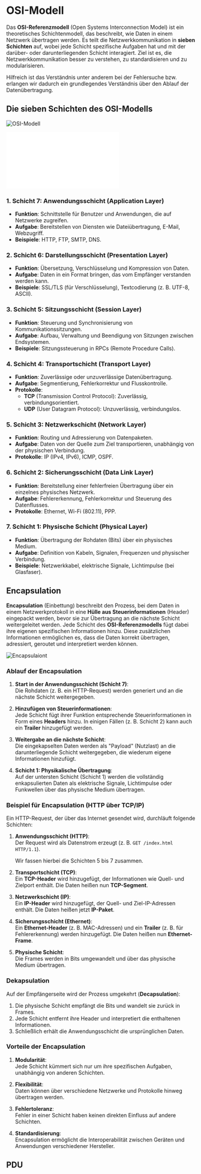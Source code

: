 # OSI-Modell

Das **OSI-Referenzmodell** (Open Systems Interconnection Model) ist ein theoretisches Schichtenmodell, das beschreibt, wie Daten in einem Netzwerk übertragen werden. Es teilt die Netzwerkkommunikation in **sieben Schichten** auf, wobei jede Schicht spezifische Aufgaben hat und mit der darüber- oder darunterliegenden Schicht interagiert. Ziel ist es, die Netzwerkkommunikation besser zu verstehen, zu standardisieren und zu modularisieren.

Hilfreich ist das Verständnis unter anderem bei der Fehlersuche bzw. erlangen wir dadurch ein grundlegendes Verständnis über den Ablauf der Datenübertragung.

## Die sieben Schichten des OSI-Modells

![OSI-Modell](../img/osi-modell.png)

![OSI-Modell-PDF](../img/OSI_Schichtenmodell.pdf)

### 1. Schicht 7: Anwendungsschicht (Application Layer)
- **Funktion**: Schnittstelle für Benutzer und Anwendungen, die auf Netzwerke zugreifen.
- **Aufgabe**: Bereitstellen von Diensten wie Dateiübertragung, E-Mail, Webzugriff.
- **Beispiele**: HTTP, FTP, SMTP, DNS.

### 2. Schicht 6: Darstellungsschicht (Presentation Layer)
- **Funktion**: Übersetzung, Verschlüsselung und Kompression von Daten.
- **Aufgabe**: Daten in ein Format bringen, das vom Empfänger verstanden werden kann.
- **Beispiele**: SSL/TLS (für Verschlüsselung), Textcodierung (z. B. UTF-8, ASCII).

### 3. Schicht 5: Sitzungsschicht (Session Layer)
- **Funktion**: Steuerung und Synchronisierung von Kommunikationssitzungen.
- **Aufgabe**: Aufbau, Verwaltung und Beendigung von Sitzungen zwischen Endsystemen.
- **Beispiele**: Sitzungssteuerung in RPCs (Remote Procedure Calls).

### 4. Schicht 4: Transportschicht (Transport Layer)
- **Funktion**: Zuverlässige oder unzuverlässige Datenübertragung.
- **Aufgabe**: Segmentierung, Fehlerkorrektur und Flusskontrolle.
- **Protokolle**:
  - **TCP** (Transmission Control Protocol): Zuverlässig, verbindungsorientiert.
  - **UDP** (User Datagram Protocol): Unzuverlässig, verbindungslos.

### 5. Schicht 3: Netzwerkschicht (Network Layer)
- **Funktion**: Routing und Adressierung von Datenpaketen.
- **Aufgabe**: Daten von der Quelle zum Ziel transportieren, unabhängig von der physischen Verbindung.
- **Protokolle**: IP (IPv4, IPv6), ICMP, OSPF.

### 6. Schicht 2: Sicherungsschicht (Data Link Layer)
- **Funktion**: Bereitstellung einer fehlerfreien Übertragung über ein einzelnes physisches Netzwerk.
- **Aufgabe**: Fehlererkennung, Fehlerkorrektur und Steuerung des Datenflusses.
- **Protokolle**: Ethernet, Wi-Fi (802.11), PPP.

### 7. Schicht 1: Physische Schicht (Physical Layer)
- **Funktion**: Übertragung der Rohdaten (Bits) über ein physisches Medium.
- **Aufgabe**: Definition von Kabeln, Signalen, Frequenzen und physischer Verbindung.
- **Beispiele**: Netzwerkkabel, elektrische Signale, Lichtimpulse (bei Glasfaser).

## Encapsulation

**Encapsulation** (Einbettung) beschreibt den Prozess, bei dem Daten in einem Netzwerkprotokoll in eine **Hülle aus Steuerinformationen** (Header) eingepackt werden, bevor sie zur Übertragung an die nächste Schicht weitergeleitet werden. Jede Schicht des **OSI-Referenzmodells** fügt dabei ihre eigenen spezifischen Informationen hinzu. Diese zusätzlichen Informationen ermöglichen es, dass die Daten korrekt übertragen, adressiert, geroutet und interpretiert werden können.

![Encapsulaiont](../img/encapsulation.png)

### Ablauf der Encapsulation

1. **Start in der Anwendungsschicht (Schicht 7)**:  
   Die Rohdaten (z. B. ein HTTP-Request) werden generiert und an die nächste Schicht weitergegeben.

2. **Hinzufügen von Steuerinformationen**:  
   Jede Schicht fügt ihrer Funktion entsprechende Steuerinformationen in Form eines **Headers** hinzu. In einigen Fällen (z. B. Schicht 2) kann auch ein **Trailer** hinzugefügt werden.

3. **Weitergabe an die nächste Schicht**:  
   Die eingekapselten Daten werden als "Payload" (Nutzlast) an die darunterliegende Schicht weitergegeben, die wiederum eigene Informationen hinzufügt.

4. **Schicht 1: Physikalische Übertragung**:  
   Auf der untersten Schicht (Schicht 1) werden die vollständig enkapsulierten Daten als elektrische Signale, Lichtimpulse oder Funkwellen über das physische Medium übertragen.

### Beispiel für Encapsulation (HTTP über TCP/IP)

Ein HTTP-Request, der über das Internet gesendet wird, durchläuft folgende Schichten:

1. **Anwendungsschicht (HTTP)**:  
   Der Request wird als Datenstrom erzeugt (z. B. `GET /index.html HTTP/1.1`).

   Wir fassen hierbei die Schichten 5 bis 7 zusammen.

2. **Transportschicht (TCP)**:  
   Ein **TCP-Header** wird hinzugefügt, der Informationen wie Quell- und Zielport enthält. Die Daten heißen nun **TCP-Segment**.

3. **Netzwerkschicht (IP)**:  
   Ein **IP-Header** wird hinzugefügt, der Quell- und Ziel-IP-Adressen enthält. Die Daten heißen jetzt **IP-Paket**.

4. **Sicherungsschicht (Ethernet)**:  
   Ein **Ethernet-Header** (z. B. MAC-Adressen) und ein **Trailer** (z. B. für Fehlererkennung) werden hinzugefügt. Die Daten heißen nun **Ethernet-Frame**.

5. **Physische Schicht**:  
   Die Frames werden in Bits umgewandelt und über das physische Medium übertragen.

### Dekapsulation

Auf der Empfängerseite wird der Prozess umgekehrt (**Decapsulation**):
1. Die physische Schicht empfängt die Bits und wandelt sie zurück in Frames.
2. Jede Schicht entfernt ihre Header und interpretiert die enthaltenen Informationen.
3. Schließlich erhält die Anwendungsschicht die ursprünglichen Daten.

### Vorteile der Encapsulation

1. **Modularität**:  
   Jede Schicht kümmert sich nur um ihre spezifischen Aufgaben, unabhängig von anderen Schichten.

2. **Flexibilität**:  
   Daten können über verschiedene Netzwerke und Protokolle hinweg übertragen werden.

3. **Fehlertoleranz**:  
   Fehler in einer Schicht haben keinen direkten Einfluss auf andere Schichten.

4. **Standardisierung**:  
   Encapsulation ermöglicht die Interoperabilität zwischen Geräten und Anwendungen verschiedener Hersteller.

## PDU
